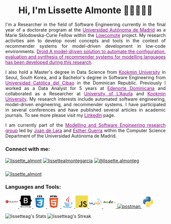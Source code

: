 <h1 align="center">Hi, I'm Lissette Almonte 👩🏾‍💻🌌🦕</h1>

<p align="justify">I'm a Researcher in the field of Software Engineering currently in the final year of a doctorate program at the <a href="https://www.uam.es/uam/en/inicio" style="color:purple;">Universidad Autónoma de Madrid</a> as a Marie Sklodowska-Curie Fellow within the <a href="https://www.lowcomote.eu/" style="color:purple;">Lowcomote</a> project. My research activities aim to develop novel concepts and tools in the context of recommender systems for model-driven development in low-code environments. <a href="https://droid-dsl.github.io/" style="color:purple;">Droid A model-driven solution to automate the configuration, evaluation and synthesis of recommender systems for modelling languages has been developed during this research</a>.</p>

<p align="justify">I also hold a Master's degree in Data Science from <a href="https://english.kookmin.ac.kr/" style="color:purple;">Kookmin University</a> in Seoul, South Korea, and a Bachelor's degree in Software Engineering from <a href="https://www.ucateci.edu.do/" style="color:purple;">Universidad Católica del Cibao</a> in the Dominican Republic. Previously I worked as a Data Analyst for 5 years at <a href="https://edenorte.com.do/" style="color:purple;">Edenorte Dominicana</a> and collaborated as a Researcher at <a href="https://www.univaq.it/en/" style="color:purple;">University of L'Aquila</a> and <a href="https://english.kookmin.ac.kr/" style="color:purple;">Kookmin University</a>. My research interests include automated software engineering, model-driven engineering, and recommender systems. I have participated in several conferences and have published several articles in academic journals. To see more please visit my <a href="https://www.linkedin.com/in/lissettealmontegarcia/" style="color:purple;">LinkedIn</a> page.</p>

<p align="justify">I am currently part of the <a href="http://miso.es/index.html" style="color:purple;">Modelling and Software Engineering research group</a> led by <a href="http://arantxa.ii.uam.es/~jlara/" style="color:purple;">Juan de Lara</a> and <a href="http://arantxa.ii.uam.es/~eguerra/" style="color:purple;">Esther Guerra</a> within the Computer Science Department of the Universidad Autónoma de Madrid.</p>




<h3 align="left">Connect with me:</h3>
<p align="left">
<a href="https://twitter.com/lissette_almont" target="blank"><img align="center" src="https://raw.githubusercontent.com/rahuldkjain/github-profile-readme-generator/master/src/images/icons/Social/twitter.svg" alt="lissette_almont" height="30" width="40" /></a>
<a href="https://linkedin.com/in/lissettealmontegarcia" target="blank"><img align="center" src="https://raw.githubusercontent.com/rahuldkjain/github-profile-readme-generator/master/src/images/icons/Social/linked-in-alt.svg" alt="lissettealmontegarcia" height="30" width="40" /></a>
<a href="https://medium.com/@lissette.almonteg" target="blank"><img align="center" src="https://raw.githubusercontent.com/rahuldkjain/github-profile-readme-generator/master/src/images/icons/Social/medium.svg" alt="@lissette.almonteg" height="30" width="40" /></a>
</p>

<h3 align="left"></h3>
<p align="left">
<a href="https://droid-dsl.github.io/#page-top" target="blank"><img align="center" src="https://github.com/lissetteag/Droid-dsl.github.io/blob/main/assets/img/cover.png" alt="lissette_almont" height="25%" width="25%" /></a>
</p>

<h3 align="left">Languages and Tools:</h3>
<p align="left"> <a href="https://angular.io" target="_blank" rel="noreferrer"> <img src="https://raw.githubusercontent.com/devicons/devicon/master/icons/angularjs/angularjs-original-wordmark.svg" alt="angularjs" width="40" height="40"/> </a> <a href="https://getbootstrap.com" target="_blank" rel="noreferrer"> <img src="https://raw.githubusercontent.com/devicons/devicon/master/icons/bootstrap/bootstrap-plain-wordmark.svg" alt="bootstrap" width="40" height="40"/> </a> <a href="https://www.w3schools.com/css/" target="_blank" rel="noreferrer"> <img src="https://raw.githubusercontent.com/devicons/devicon/master/icons/css3/css3-original-wordmark.svg" alt="css3" width="40" height="40"/> </a> <a href="https://www.w3.org/html/" target="_blank" rel="noreferrer"> <img src="https://raw.githubusercontent.com/devicons/devicon/master/icons/html5/html5-original-wordmark.svg" alt="html5" width="40" height="40"/> </a> <a href="https://www.java.com" target="_blank" rel="noreferrer"> <img src="https://raw.githubusercontent.com/devicons/devicon/master/icons/java/java-original.svg" alt="java" width="40" height="40"/> </a> <a href="https://developer.mozilla.org/en-US/docs/Web/JavaScript" target="_blank" rel="noreferrer"> <img src="https://raw.githubusercontent.com/devicons/devicon/master/icons/javascript/javascript-original.svg" alt="javascript" width="40" height="40"/> </a> <a href="https://www.mysql.com/" target="_blank" rel="noreferrer"> <img src="https://raw.githubusercontent.com/devicons/devicon/master/icons/mysql/mysql-original-wordmark.svg" alt="mysql" width="40" height="40"/> </a> <a href="https://nodejs.org" target="_blank" rel="noreferrer"> <img src="https://raw.githubusercontent.com/devicons/devicon/master/icons/nodejs/nodejs-original-wordmark.svg" alt="nodejs" width="40" height="40"/> </a> <a href="https://postman.com" target="_blank" rel="noreferrer"> <img src="https://www.vectorlogo.zone/logos/getpostman/getpostman-icon.svg" alt="postman" width="40" height="40"/> </a> <a href="https://www.python.org" target="_blank" rel="noreferrer"> <img src="https://raw.githubusercontent.com/devicons/devicon/master/icons/python/python-original.svg" alt="python" width="40" height="40"/> </a> </p>


![lissetteag's Stats](https://github-readme-stats.vercel.app/api?username=lissetteag&theme=tokyonight&show_icons=true&hide_border=true&count_private=true) ![lissetteag's Streak](https://github-readme-streak-stats.herokuapp.com/?user=lissetteag&theme=tokyonight&hide_border=true)
